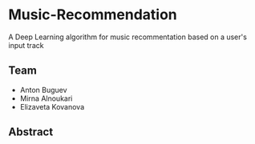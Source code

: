 # Music-Recommendation
A Deep Learning algorithm for music recommentation based on a user's input track

## Team
* Anton Buguev
* Mirna Alnoukari
* Elizaveta Kovanova

## Abstract
